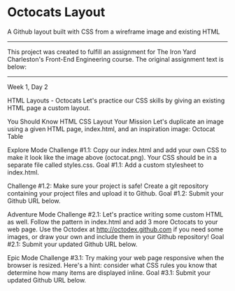 # Octocats Layout
A Github layout built with CSS from a wireframe image and existing HTML

----------------------------------

This project was created to fulfill an assignment for The Iron Yard Charleston's Front-End Engineering course. The original assignment text is below:

----------------------------------

Week 1, Day 2

HTML Layouts - Octocats
Let's practice our CSS skills by giving an existing HTML page a custom layout.

You Should Know
HTML
CSS Layout
Your Mission
Let's duplicate an image using a given HTML page, index.html, and an inspiration image: Octocat Table

Explore Mode
Challenge #1.1: Copy our index.html and add your own CSS to make it look like the image above (octocat.png). Your CSS should be in a separate file called styles.css. 
Goal #1.1: Add a custom stylesheet to index.html.

Challenge #1.2: Make sure your project is safe! Create a git repository containing your project files and upload it to Github. 
Goal #1.2: Submit your Github URL below.

Adventure Mode
Challenge #2.1: Let's practice writing some custom HTML as well. Follow the pattern in index.html and add 3 more Octocats to your web page. Use the Octodex at http://octodex.github.com if you need some images, or draw your own and include them in your Github repository! 
Goal #2.1: Submit your updated Github URL below.

Epic Mode
Challenge #3.1: Try making your web page responsive when the browser is resized. Here's a hint: consider what CSS rules you know that determine how many items are displayed inline. 
Goal #3.1: Submit your updated Github URL below.
